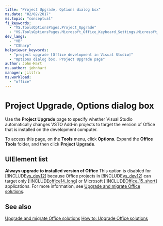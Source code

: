 ```yaml
---
title: "Project Upgrade, Options dialog box"
ms.date: "02/02/2017"
ms.topic: "conceptual"
f1_keywords:
  - "VS.ToolsOptionsPages.Project_Upgrade"
  - "VS.ToolsOptionsPages.Microsoft_Office_Keyboard_Settings.Microsoft_Office_Upgrade"
dev_langs:
  - "VB"
  - "CSharp"
helpviewer_keywords:
  - "project upgrade [Office development in Visual Studio]"
  - "Options dialog box, Project Upgrade page"
author: John-Hart
ms.author: johnhart
manager: jillfra
ms.workload:
  - "office"
---
```

# Project Upgrade, Options dialog box
  Use the **Project Upgrade** page to specify whether Visual Studio automatically changes VSTO Add-in projects to target the version of Office that is installed on the development computer.

 To access this page, on the **Tools** menu, click **Options**. Expand the **Office Tools** folder, and then click **Project Upgrade**.

## UIElement list
 **Always upgrade to installed version of Office**
 This option is disabled for [!INCLUDE[vs_dev12](../vsto/includes/vs-dev12-md.md)] because Office projects in [!INCLUDE[vs_dev12](../vsto/includes/vs-dev12-md.md)] can target only [!INCLUDE[office14_long](../vsto/includes/office14-long-md.md)] or Microsoft [!INCLUDE[Office_15_short](../vsto/includes/office-15-short-md.md)] applications. For more information, see [Upgrade and migrate Office solutions](../vsto/upgrading-and-migrating-office-solutions.md).

## See also
 [Upgrade and migrate Office solutions](../vsto/upgrading-and-migrating-office-solutions.md)
 [How to: Upgrade Office solutions](https://msdn.microsoft.com/a269e539-b717-4680-a568-2152b070347e)
